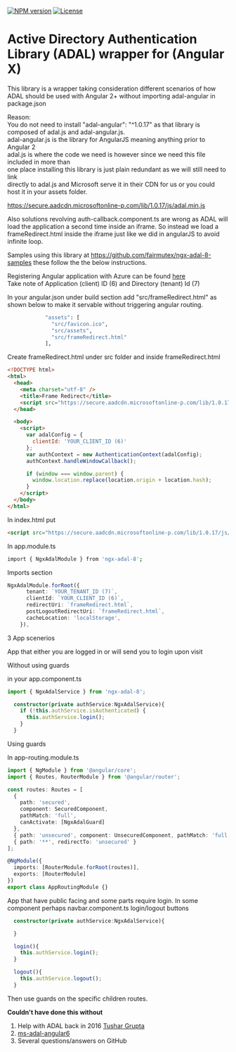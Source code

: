 [![NPM version][npm-image]][npm-url]
[![License][license-image]][license-url]

# Active Directory Authentication Library (ADAL) wrapper for (Angular X)

This library is a wrapper taking consideration different scenarios of how ADAL should be used with Angular 2+ without importing adal-angular in package.json

Reason:  
You do not need to install "adal-angular": "^1.0.17" as that library is composed of adal.js and adal-angular.js.  
adal-angular.js is the library for AngularJS meaning anything prior to Angular 2  
adal.js is where the code we need is however since we need this file included in more than  
one place installing this library is just plain redundant as we will still need to link  
directly to adal.js and Microsoft serve it in their CDN for us or you could host it in your assets folder.

https://secure.aadcdn.microsoftonline-p.com/lib/1.0.17/js/adal.min.js

Also solutions revolving auth-callback.component.ts are wrong as ADAL will load the application a second time inside an iframe. So instead we load a frameRedirect.html inside the iframe just like we did in angularJS to avoid infinite loop.

Samples using this library at https://github.com/fairmutex/ngx-adal-8-samples these follow the the below instructions.

Registering Angular application with Azure can be found [here](http://wpblog.fairmutex.com/2019/06/15/registering-an-angular-app-with-azure/)  
Take note of Application (client) ID (6) and Directory (tenant) Id (7)

In your angular.json under build section add "src/frameRedirect.html" as shown below to make it servable without triggering angular routing.

```bash
            "assets": [
              "src/favicon.ico",
              "src/assets",
              "src/frameRedirect.html"
            ],
```

Create frameRedirect.html under src folder and inside frameRedirect.html

```html
<!DOCTYPE html>
<html>
  <head>
    <meta charset="utf-8" />
    <title>Frame Redirect</title>
    <script src="https://secure.aadcdn.microsoftonline-p.com/lib/1.0.17/js/adal.min.js"></script>
  </head>

  <body>
    <script>
      var adalConfig = {
        clientId: 'YOUR_CLIENT_ID (6)'
      };
      var authContext = new AuthenticationContext(adalConfig);
      authContext.handleWindowCallback();

      if (window === window.parent) {
        window.location.replace(location.origin + location.hash);
      }
    </script>
  </body>
</html>
```

In index.html put

```html
<script src="https://secure.aadcdn.microsoftonline-p.com/lib/1.0.17/js/adal.min.js"></script>
```

In app.module.ts

```bash
import { NgxAdalModule } from 'ngx-adal-8';
```

Imports section

```typescript
NgxAdalModule.forRoot({
      tenant: `YOUR_TENANT_ID (7)`,
      clientId: `YOUR_CLIENT_ID (6)`,
      redirectUri: `frameRedirect.html`,
      postLogoutRedirectUri: `frameRedirect.html`,
      cacheLocation: 'localStorage',
    }),
```

3 App scenerios

App that either you are logged in or will send you to login upon visit

Without using guards

in your app.component.ts

```typescript
import { NgxAdalService } from 'ngx-adal-8';
```

```typescript
  constructor(private authService:NgxAdalService){
    if (!this.authService.isAuthenticated) {
      this.authService.login();
    }
  }
```

Using guards

In app-routing.module.ts

```typescript
import { NgModule } from '@angular/core';
import { Routes, RouterModule } from '@angular/router';

const routes: Routes = [
  {
    path: 'secured',
    component: SecuredComponent,
    pathMatch: 'full',
    canActivate: [NgxAdalGuard]
  },
  { path: 'unsecured', component: UnsecuredComponent, pathMatch: 'full' },
  { path: '**', redirectTo: 'unsecured' }
];

@NgModule({
  imports: [RouterModule.forRoot(routes)],
  exports: [RouterModule]
})
export class AppRoutingModule {}
```

App that have public facing and some parts require login.
In some component perhaps navbar.component.ts login/logout buttons

```typescript
  constructor(private authService:NgxAdalService){

  }

  login(){
    this.authService.login();
  }

  logout(){
    this.authService.logout();
  }
```

Then use guards on the specific children routes.

**Couldn't have done this without**

1. Help with ADAL back in 2016 [Tushar Grupta](https://github.com/tushargupta51)
2. [ms-adal-angular6](https://github.com/manishrasrani/ms-adal-angular6)
3. Several questions/answers on GitHub

[mit license]: http://opensource.org/licenses/MIT
[npm-image]: https://badge.fury.io/js/downloadjs.svg
[npm-url]: https://www.npmjs.com/package/ngx-adal-8
[license-image]: https://img.shields.io/badge/license-MIT-green.svg
[license-url]: http://opensource.org/licenses/MIT
